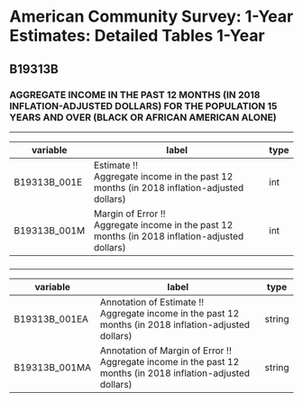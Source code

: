 # American Community Survey: 1-Year Estimates: Detailed Tables 1-Year

## B19313B

### AGGREGATE INCOME IN THE PAST 12 MONTHS (IN 2018 INFLATION-ADJUSTED DOLLARS) FOR THE POPULATION 15 YEARS AND OVER (BLACK OR AFRICAN AMERICAN ALONE)

___

| variable | label | type |
| ----- | ----- | ----- |
| B19313B_001E | Estimate !!<br>Aggregate income in the past 12 months (in 2018 inflation-adjusted dollars) | int |
| B19313B_001M | Margin of Error !!<br>Aggregate income in the past 12 months (in 2018 inflation-adjusted dollars) | int |
### 

___

| variable | label | type |
| ----- | ----- | ----- |
| B19313B_001EA | Annotation of Estimate !!<br>Aggregate income in the past 12 months (in 2018 inflation-adjusted dollars) | string |
| B19313B_001MA | Annotation of Margin of Error !!<br>Aggregate income in the past 12 months (in 2018 inflation-adjusted dollars) | string |

